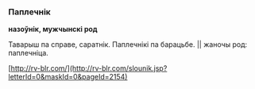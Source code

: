 ### Паплечнік
**назоўнік, мужчынскі род**

Таварыш па справе, саратнік. Паплечнікі па барацьбе. || жаночы род: паплечніца.

<a rel="author">[http://rv-blr.com/](http://rv-blr.com/slounik.jsp?letterId=0&maskId=0&pageId=2154)</a>
